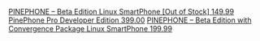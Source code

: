 [PINEPHONE – Beta Edition Linux SmartPhone [Out of Stock] 149.99](https://pine64.com/product/pinephone-beta-edition-linux-smartphone/) 
[PinePhone Pro Developer Edition 399.00](https://pine64.com/product/pinephone-pro-developer-edition/) 
[PINEPHONE – Beta Edition with Convergence Package Linux SmartPhone 199.99](https://pine64.com/product/pinephone-beta-edition-with-convergence-package/)
